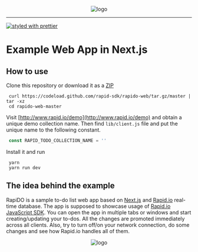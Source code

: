<p align="center">
  <img alt="logo" src="https://raw.githubusercontent.com/Rapid-SDK/javascript/dev/logo.png" />
</p>
<hr/>

[![styled with prettier](https://img.shields.io/badge/styled_with-prettier-ff69b4.svg)](https://github.com/prettier/prettier)


# Example Web App in Next.js

## How to use

Clone this repository or download it as a [ZIP](https://github.com/Rapid-SDK/rapido-web/archive/master.zip)

```
 curl https://codeload.github.com/rapid-sdk/rapido-web/tar.gz/master | tar -xz
 cd rapido-web-master
```

Visit [http://www.rapid.io/demo](http://www.rapid.io/demo) and obtain a unique demo collection name. Then find `lib/client.js` file and put the unique name to the following constant.

```js
 const RAPID_TODO_COLLECTION_NAME = ''
```

Install it and run

```
 yarn
 yarn run dev
```

## The idea behind the example

RapiDO is a sample to-do list web app based on [Next.js](https://github.com/zeit/next.js) and [Rapid.io](https://www.rapid.io) real-time database. The app is supposed to showcase usage of [Rapid.io JavaScript SDK](https://github.com/Rapid-SDK/javascript). You can open the app in multiple tabs or windows and start creating/updating your to-dos. All the changes are promoted immediately across all clients. Also, try to turn off/on your network connection, do some changes and see how Rapid.io handles all of them.

<p align="center">
  <img alt="logo" src="/static/app-screenshot.png" />
</p>

